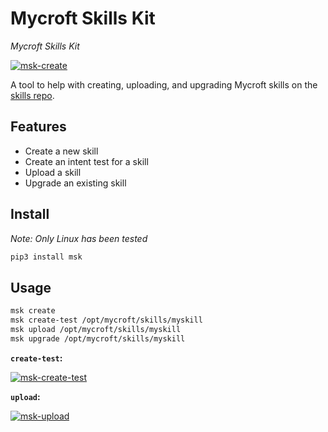 # Mycroft Skills Kit

*Mycroft Skills Kit*

[![msk-create](https://images2.imgbox.com/ab/25/6kbqKbXh_o.gif)](https://asciinema.org/a/X5pWLPOpsMLUPYp5kgswNm5Zu?speed=1.5)

A tool to help with creating, uploading, and upgrading Mycroft skills on the
[skills repo](https://github.com/mycroftai/mycroft-skills).

## Features

 - Create a new skill
 - Create an intent test for a skill
 - Upload a skill
 - Upgrade an existing skill

## Install

*Note: Only Linux has been tested*

```bash
pip3 install msk
```

## Usage

```bash
msk create
msk create-test /opt/mycroft/skills/myskill
msk upload /opt/mycroft/skills/myskill
msk upgrade /opt/mycroft/skills/myskill
```

**`create-test`:**

[![msk-create-test](https://images2.imgbox.com/9c/c8/gLRS7xuL_o.gif)](https://asciinema.org/a/Ayzaj6QJbKGBfs2eIQWr11idH?speed=1.5)


**`upload`:**

[![msk-upload](https://images2.imgbox.com/35/5d/BCVxUxuh_o.gif)](https://asciinema.org/a/Bp1sORVnmVz9wYjZXfempTPoO?speed=1.5)
